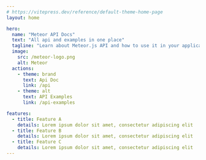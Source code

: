 ```yaml
---
# https://vitepress.dev/reference/default-theme-home-page
layout: home

hero:
  name: "Meteor API Docs"
  text: "All api and examples in one place"
  tagline: "Learn about Meteor.js API and how to use it in your application"
  image:
    src: /meteor-logo.png
    alt: Meteor
  actions:
    - theme: brand
      text: Api Doc
      link: /api
    - theme: alt
      text: API Examples
      link: /api-examples

features:
  - title: Feature A
    details: Lorem ipsum dolor sit amet, consectetur adipiscing elit
  - title: Feature B
    details: Lorem ipsum dolor sit amet, consectetur adipiscing elit
  - title: Feature C
    details: Lorem ipsum dolor sit amet, consectetur adipiscing elit
---
```


